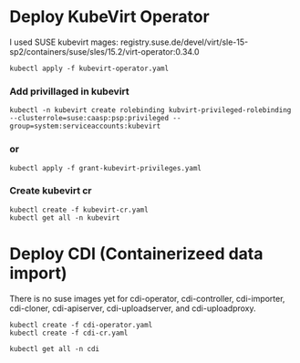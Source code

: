
# Deploy KubeVirt Operator
I used SUSE kubevirt mages: registry.suse.de/devel/virt/sle-15-sp2/containers/suse/sles/15.2/virt-operator:0.34.0
```
kubectl apply -f kubevirt-operator.yaml
```
### Add privillaged in kubevirt  
```
kubectl -n kubevirt create rolebinding kubvirt-privileged-rolebinding --clusterrole=suse:caasp:psp:privileged --group=system:serviceaccounts:kubevirt
```
### or
```
kubectl apply -f grant-kubevirt-privileges.yaml
```
### Create kubevirt cr
```
kubectl create -f kubevirt-cr.yaml
kubectl get all -n kubevirt
```
# Deploy CDI (Containerizeed data import)
There is no suse images yet for cdi-operator, cdi-controller, cdi-importer, cdi-cloner, cdi-apiserver, cdi-uploadserver, and cdi-uploadproxy.
```
kubectl create -f cdi-operator.yaml
kubectl create -f cdi-cr.yaml

kubectl get all -n cdi
```

